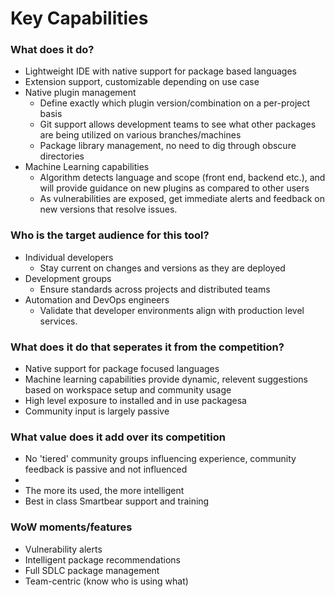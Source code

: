 # Key Capabilities

### What does it do?
- Lightweight IDE with native support for package based languages
- Extension support, customizable depending on use case
- Native plugin management
    - Define exactly which plugin version/combination on a per-project basis
    - Git support allows development teams to see what other packages are being utilized on various branches/machines
     - Package library management, no need to dig through obscure directories
- Machine Learning capabilities
    - Algorithm detects language and scope (front end, backend etc.), and will provide guidance on new plugins as compared to other users
    - As vulnerabilities are exposed, get immediate alerts and feedback on new versions that resolve issues.
   

### Who is the target audience for this tool?
- Individual developers
    - Stay current on changes and versions as they are deployed
- Development groups
    - Ensure standards across projects and distributed teams
- Automation and DevOps engineers
    - Validate that developer environments align with production level services.

### What does it do that seperates it from the competition?
- Native support for package focused languages
- Machine learning capabilities provide dynamic, relevent suggestions based on workspace setup and community usage
- High level exposure to installed and in use packagesa
- Community input is largely passive

### What value does it add over its competition
- No 'tiered' community groups influencing experience, community feedback is passive and not influenced
- 
- The more its used, the more intelligent
- Best in class Smartbear support and training

### WoW moments/features
- Vulnerability alerts
- Intelligent package recommendations
- Full SDLC package management
- Team-centric (know who is using what)